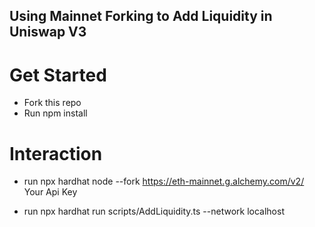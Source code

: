 ## Using Mainnet Forking to Add Liquidity in Uniswap V3

# Get Started
- Fork this repo
- Run npm install

# Interaction
- run  npx hardhat node --fork https://eth-mainnet.g.alchemy.com/v2/ Your Api Key

- run  npx hardhat run scripts/AddLiquidity.ts --network localhost
